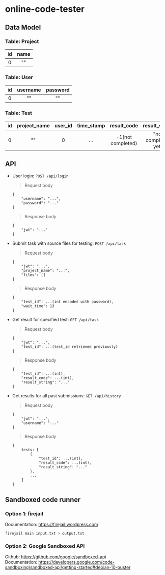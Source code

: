# online-code-tester

## Data Model
### Table: Project

|id     |name   |
| :---: | :---: |
|0      |""     |

### Table: User

|id     |username|password|
| :---: | :----: | :----: |
|0      |""      |""      |

### Table: Test

|id     |project_name|user_id|time_stamp|result_code      |result_string      |
| :---: | :--------: | :---: | :------: | :-------------: | :---------------: | 
|0      |""          |0      |...       |-1(not completed)|"not completed yet"|

## API
* User login: `POST /api/login`<br>
    >Request body<br>
    ```
    {
        "username": "...",
        "password": "..."
    }
    ```
    >Response body
    ```
    {
        "jwt": "..."
    }
    ```

* Submit task with source files for testing: `POST /api/task`<br>
    >Request body
    ```
    {
        "jwt": "...",
        "project_name": "...",
        "files": []
    }
    ```
    >Response body
    ```
    {
        "test_id": ...(int encoded with password),
        "wait_time": 13
    }
    ```

* Get result for specified test: `GET /api/task`<br>
    >Request body
    ```
    {
        "jwt": "...",
        "test_id": ...(test_id retrieved previously)
    }
    ```
    >Response body
    ```
    {
        "test_id": ...(int),
        "result_code": ...(int),
        "result_string": "..."
    }
    ```

* Get results for all past submissions: `GET /api/history`<br>
    >Request body
    ```
    {
        "jwt": "...",
        "username": "..."
    }
    ```
    >Response body
    ```
    {
        tests: [
            {
                "test_id": ...(int),
                "result_code": ...(int),
                "result_string": "..."
            },
            ...
        ]
    }
    ```

## Sandboxed code runner
### Option 1: firejail
Documentation: https://firejail.wordpress.com<br/>
```bash
firejail main input.txt > output.txt
```
### Option 2: Google Sandboxed API
Github: https://github.com/google/sandboxed-api<br/>
Documentation: https://developers.google.com/code-sandboxing/sandboxed-api/getting-started#debian-10-buster
